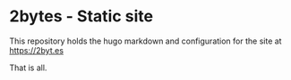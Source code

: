 # 2bytes - Static site

This repository holds the hugo markdown and configuration for the site at https://2byt.es

That is all.